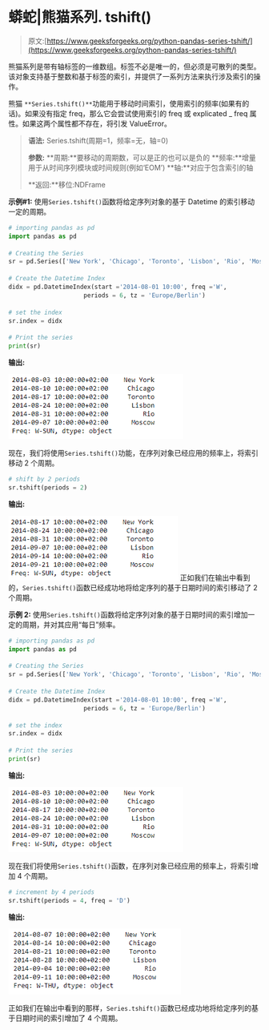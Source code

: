 # 蟒蛇|熊猫系列. tshift()

> 原文:[https://www.geeksforgeeks.org/python-pandas-series-tshift/](https://www.geeksforgeeks.org/python-pandas-series-tshift/)

熊猫系列是带有轴标签的一维数组。标签不必是唯一的，但必须是可散列的类型。该对象支持基于整数和基于标签的索引，并提供了一系列方法来执行涉及索引的操作。

熊猫 `**Series.tshift()**`功能用于移动时间索引，使用索引的频率(如果有的话)。如果没有指定 freq，那么它会尝试使用索引的 freq 或 explicated _ freq 属性。如果这两个属性都不存在，将引发 ValueError。

> **语法:** Series.tshift(周期=1，频率=无，轴=0)
> 
> **参数:**
> **周期:**要移动的周期数，可以是正的也可以是负的
> **频率:**增量用于从时间序列模块或时间规则(例如‘EOM’)
> **轴:**对应于包含索引的轴
> 
> **返回:**移位:NDFrame

**示例#1:** 使用`Series.tshift()`函数将给定序列对象的基于 Datetime 的索引移动一定的周期。

```py
# importing pandas as pd
import pandas as pd

# Creating the Series
sr = pd.Series(['New York', 'Chicago', 'Toronto', 'Lisbon', 'Rio', 'Moscow'])

# Create the Datetime Index
didx = pd.DatetimeIndex(start ='2014-08-01 10:00', freq ='W', 
                     periods = 6, tz = 'Europe/Berlin') 

# set the index
sr.index = didx

# Print the series
print(sr)
```

**输出:**

![](img/b50676c0b2fee5f5081a878b2e8c0c96.png)

现在，我们将使用`Series.tshift()`功能，在序列对象已经应用的频率上，将索引移动 2 个周期。

```py
# shift by 2 periods
sr.tshift(periods = 2)
```

**输出:**

![](img/2c814ab9b3dbfde9e2d484f4714ce3ca.png)
正如我们在输出中看到的，`Series.tshift()`函数已经成功地将给定序列的基于日期时间的索引移动了 2 个周期。

**示例 2:** 使用`Series.tshift()`函数将给定序列对象的基于日期时间的索引增加一定的周期，并对其应用“每日”频率。

```py
# importing pandas as pd
import pandas as pd

# Creating the Series
sr = pd.Series(['New York', 'Chicago', 'Toronto', 'Lisbon', 'Rio', 'Moscow'])

# Create the Datetime Index
didx = pd.DatetimeIndex(start ='2014-08-01 10:00', freq ='W', 
                     periods = 6, tz = 'Europe/Berlin') 

# set the index
sr.index = didx

# Print the series
print(sr)
```

**输出:**

![](img/b50676c0b2fee5f5081a878b2e8c0c96.png)

现在我们将使用`Series.tshift()`函数，在序列对象已经应用的频率上，将索引增加 4 个周期。

```py
# increment by 4 periods
sr.tshift(periods = 4, freq = 'D')
```

**输出:**

![](img/3b3826c53954df08edc5ba6ac0bbe95b.png)

正如我们在输出中看到的那样，`Series.tshift()`函数已经成功地将给定序列的基于日期时间的索引增加了 4 个周期。